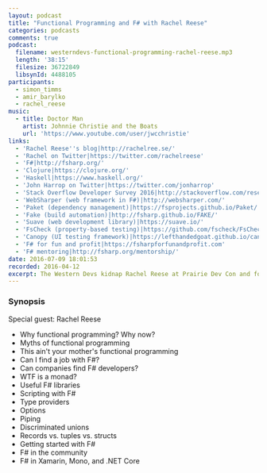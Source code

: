 ```yaml
---
layout: podcast
title: "Functional Programming and F# with Rachel Reese"
categories: podcasts
comments: true
podcast:
  filename: westerndevs-functional-programming-rachel-reese.mp3
  length: '38:15'
  filesize: 36722849
  libsynId: 4488105
participants:
  - simon_timms
  - amir_barylko
  - rachel_reese
music:
  - title: Doctor Man
    artist: Johnnie Christie and the Boats
    url: 'https://www.youtube.com/user/jwcchristie'
links:
  - 'Rachel Reese''s blog|http://rachelree.se/'
  - 'Rachel on Twitter|https://twitter.com/rachelreese'
  - 'F#|http://fsharp.org/'
  - 'Clojure|https://clojure.org/'
  - 'Haskell|https://www.haskell.org/'
  - 'John Harrop on Twitter|https://twitter.com/jonharrop'
  - 'Stack Overflow Developer Survey 2016|http://stackoverflow.com/research/developer-survey-2016'
  - 'WebSharper (web framework in F#)|http://websharper.com/'
  - 'Paket (dependency management)|https://fsprojects.github.io/Paket/'
  - 'Fake (build automation)|http://fsharp.github.io/FAKE/'
  - 'Suave (web development library)|https://suave.io/'
  - 'FsCheck (property-based testing)|https://github.com/fscheck/FsCheck'
  - 'Canopy (UI testing framework)|https://lefthandedgoat.github.io/canopy/'
  - 'F# for fun and profit|https://fsharpforfunandprofit.com'
  - 'F# mentoring|http://fsharp.org/mentorship/'
date: 2016-07-09 18:01:53
recorded: 2016-04-12
excerpt: The Western Devs kidnap Rachel Reese at Prairie Dev Con and force her to speak on functional programming and F# in exchange for empanadas
---
```


### Synopsis

Special guest: Rachel Reese

* Why functional programming? Why now?
* Myths of functional programming
* This ain't your mother's functional programming
* Can I find a job with F#?
* Can companies find F# developers?
* WTF is a monad?
* Useful F# libraries
* Scripting with F#
* Type providers
* Options
* Piping
* Discriminated unions
* Records vs. tuples vs. structs
* Getting started with F#
* F# in the community
* F# in Xamarin, Mono, and .NET Core
